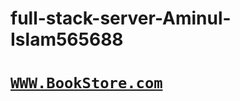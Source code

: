 # full-stack-server-Aminul-Islam565688
# [```WWW.BookStore.com```](https://book-store-1856c.web.app/)
